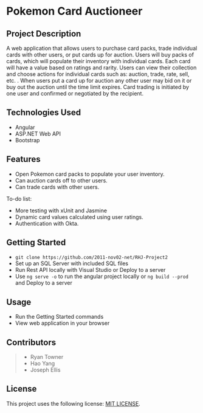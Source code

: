 # Pokemon Card Auctioneer

## Project Description

A web application that allows users to purchase card packs, trade individual cards with other users, or put cards up for auction. Users will buy packs of cards, which will populate their inventory with individual cards. Each card will have a value based on ratings and rarity. Users can view their collection and choose actions for individual cards such as: auction, trade, rate, sell, etc. . When users put a card up for auction any other user may bid on it or buy out the auction until the time limit expires. Card trading is initiated by one user and confirmed or negotiated by the recipient. 

## Technologies Used

* Angular
* ASP.NET Web API
* Bootstrap

## Features

* Open Pokemon card packs to populate your user inventory.
* Can auction cards off to other users.
* Can trade cards with other users.

To-do list:
* More testing with xUnit and Jasmine
* Dynamic card values calculated using user ratings.
* Authentication with Okta.

## Getting Started
   
* `git clone https://github.com/2011-nov02-net/RHJ-Project2`
* Set up an SQL Server with included SQL files
* Run Rest API locally with Visual Studio or Deploy to a server
* Use `ng serve -o` to run the angular project locally or `ng build --prod` and Deploy to a server

## Usage

* Run the Getting Started commands
* View web application in your browser


## Contributors

> - Ryan Towner
> - Hao Yang
> - Joseph Ellis

## License

This project uses the following license: [MIT LICENSE](https://github.com/2011-nov02-net/RHJ-Project2/blob/master/LICENSE).
